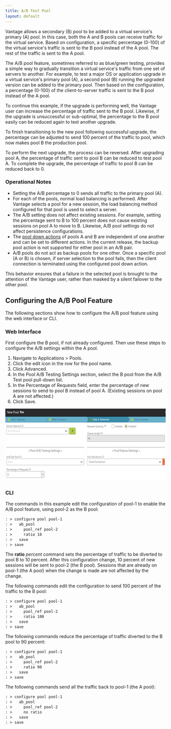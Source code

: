 ```yaml
---
title: A/B Test Pool
layout: default
---
```

Vantage allows a secondary (B) pool to be added to a virtual service's primary (A) pool. In this case, both the A and B pools can receive traffic for the virtual service. Based on configuration, a specific percentage (0-100) of the virtual service's traffic is sent to the B pool instead of the A pool. The rest of the traffic is sent to the A pool.

The A/B pool feature, sometimes referred to as blue/green testing, provides a simple way to gradually transition a virtual service's traffic from one set of servers to another. For example, to test a major OS or application upgrade in a virtual service's primary pool (A), a second pool (B) running the upgraded version can be added to the primary pool. Then based on the configuration, a percentage (0-100) of the client-to-server traffic is sent to the B pool instead of the A pool.

To continue this example, if the upgrade is performing well, the Vantage user can increase the percentage of traffic sent to the B pool. Likewise, if the upgrade is unsuccessful or sub-optimal, the percentage to the B pool easily can be reduced again to test another upgrade.

To finish transitioning to the new pool following successful upgrade, the percentage can be adjusted to send 100 percent of the traffic to pool, which now makes pool B the production pool.

To perform the next upgrade, the process can be reversed. After upgrading pool A, the percentage of traffic sent to pool B can be reduced to test pool A. To complete the upgrade, the percentage of traffic to pool B can be reduced back to 0.

### Operational Notes

* Setting the A/B percentage to 0 sends all traffic to the primary pool (A).
* For each of the pools, normal load balancing is performed. After Vantage selects a pool for a new session, the load balancing method configured for that pool is used to select a server.
* The A/B setting does not affect existing sessions. For example, setting the percentage sent to B to 100 percent does not cause existing sessions on pool A to move to B. Likewise, A/B pool settings do not affect persistence configurations.
* The <a href="/docs/configuration-guide/applications/pools#poolcreateadvancedtab">pool down actions</a> of pools A and B are independent of one another and can be set to different actions. 
In the current release, the backup pool action is not supported for either pool in an A/B pair.
* A/B pools do not act as backup pools for one other. Once a specific pool (A or B) is chosen, if server selection to the pool fails, then the client connection is terminated using the configured pool down action.

This behavior ensures that a failure in the selected pool is brought to the attention of the Vantage user, rather than masked by a silent failover to the other pool.

## Configuring the A/B Pool Feature

The following sections show how to configure the A/B pool feature using the web interface or CLI.

### Web Interface

First configure the B pool, if not already configured. Then use these steps to configure the A/B settings within the A pool.

1. Navigate to Applications > Pools.
1. Click the edit icon in the row for the pool name.
1. Click Advanced.
1. In the Pool A/B Testing Settings section, select the B pool from the A/B Test pool pull-down list.
1. In the Percentage of Requests field, enter the percentage of new sessions to send to pool B instead of pool A. (Existing sessions on pool A are not affected.)
1. Click Save.

<a href="img/a-b-pool.png"><img src="img/a-b-pool.png" alt="a-b-pool" width="624" height="227"></a>

### CLI

The commands in this example edit the configuration of pool-1 to enable the A/B pool feature, using pool-2 as the B pool:
<pre <pre class="command-line language-bash" data-user="root" data-host="localhost ~" data-output="1-100"><code>: &gt; configure pool pool-1 
: &gt;   ab_pool
: &gt;     pool_ref pool-2 
: &gt;     ratio 10
: &gt;   save 
: &gt; save 
</code></pre>

The **ratio** *percent* command sets the percentage of traffic to be diverted to pool B to 10 percent. After this configuration change, 10 percent of new sessions will be sent to pool-2 (the B pool). Sessions that are already on pool-1 (the A pool) when the change is made are not affected by the change.

The following commands edit the configuration to send 100 percent of the traffic to the B pool:
<pre <pre class="command-line language-bash" data-user="root" data-host="localhost ~" data-output="1-100"><code>: &gt; configure pool pool-1 
: &gt;   ab_pool
: &gt;     pool_ref pool-2 
: &gt;     ratio 100
: &gt;   save 
: &gt; save 
</code></pre>

The following commands reduce the percentage of traffic diverted to the B pool to 90 percent:

<pre <pre class="command-line language-bash" data-user="root" data-host="localhost ~" data-output="1-100"><code>: &gt; configure pool pool-1 
: &gt;   ab_pool
: &gt;     pool_ref pool-2 
: &gt;     ratio 90
: &gt;   save 
: &gt; save 
</code></pre>

The following commands send all the traffic back to pool-1 (the A pool):

<pre <pre class="command-line language-bash" data-user="root" data-host="localhost ~" data-output="1-100"><code>: &gt; configure pool pool-1 
: &gt;   ab_pool
: &gt;     pool_ref pool-2 
: &gt;     no ratio
: &gt;   save 
: &gt; save 
</code></pre>